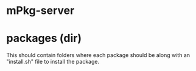 # mPkg-server

# packages (dir)
This should contain folders where each package should be along with an "install.sh" file to install the package.